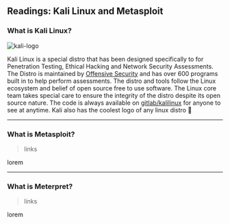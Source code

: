 Readings: Kali Linux and Metasploit
-------------------------

### What is Kali Linux?

![kali-logo](https://securitygrind.com/wp-content/uploads/2018/07/kali-logo-322x251.png)

Kali Linux is a special distro that has been designed specifically to for Penetration Testing, Ethical Hacking and Network Security Assessments. The Distro is maintained by [Offensive Security](https://www.offensive-security.com/) and has over 600 programs built in to help perform assessments. The distro and tools follow the Linux ecosystem and belief of open source free to use software. The Linux core team takes special care to ensure the integrity of the distro despite its open source nature. The code is always available on [gitlab/kalilinux](https://gitlab.com/kalilinux) for anyone to see at anytime. Kali also has the coolest logo of any linux distro 🐲

---

### What is Metasploit?
> links

lorem

---

### What is Meterpret?
> links

lorem
